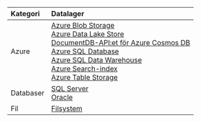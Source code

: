| **Kategori** | Datalager | 
| :-------- | :----------- | 
| Azure | [Azure Blob Storage](../articles/data-factory/data-factory-azure-blob-connector.md)<br/>[Azure Data Lake Store](../articles/data-factory/data-factory-azure-datalake-connector.md)<br/>[DocumentDB-API:et för Azure Cosmos DB](../articles/data-factory/data-factory-azure-documentdb-connector.md)<br/>[Azure SQL Database](../articles/data-factory/data-factory-azure-sql-connector.md)<br/>[Azure SQL Data Warehouse](../articles/data-factory/data-factory-azure-sql-data-warehouse-connector.md)<br/>[Azure Search-index](../articles/data-factory/data-factory-azure-search-connector.md)<br/>[Azure Table Storage](../articles/data-factory/data-factory-azure-table-connector.md) | 
| Databaser | [SQL Server](../articles/data-factory/data-factory-sqlserver-connector.md)<br/>[Oracle](../articles/data-factory/data-factory-onprem-oracle-connector.md) | 
| Fil | [Filsystem](../articles/data-factory/data-factory-onprem-file-system-connector.md) |
